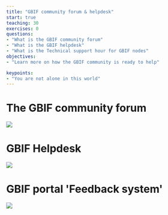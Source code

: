 ```yaml
---
title: "GBIF community forum & helpdesk"
start: true
teaching: 30
exercises: 0
questions:
- "What is the GBIF community forum"
- "What is the GBIF helpdesk"
- "What is the Technical support hour for GBIF nodes"
objectives:
- "Learn more on how the GBIF community is ready to help"

keypoints:
- "You are not alone in this world"
---
```



# The GBIF community forum

<a href="https://docs.google.com/presentation/d/13Dnzw-swM8J21fHhqVc2o5LjoVCdGlfsuvxinO-qoNc/edit?usp=sharing">
    <img src="{{ '/assets/img/forum.PNG' | relative_url }}">
  </a>

# GBIF Helpdesk

<a href="https://docs.google.com/presentation/d/1zwQp9Hh2LhGJQ79U1qUm8Mc8kZHuGzQ8qnvYy1Zj5n8/edit?usp=sharing">
    <img src="{{ '/assets/img/helpdesk.PNG' | relative_url }}">
  </a>

# GBIF portal 'Feedback system'


<a href="https://docs.google.com/presentation/d/1r8vzJHIArjIFuWMSxZI03ZYVr0eQiMcJ5sD5ViHsil8/edit?usp=sharing">
    <img src="{{ '/assets/img/portal.PNG' | relative_url }}">
  </a>

